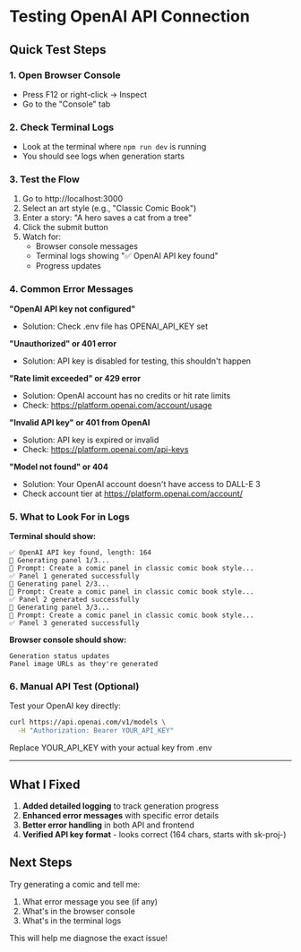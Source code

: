 # Testing OpenAI API Connection

## Quick Test Steps

### 1. Open Browser Console
- Press F12 or right-click → Inspect
- Go to the "Console" tab

### 2. Check Terminal Logs
- Look at the terminal where `npm run dev` is running
- You should see logs when generation starts

### 3. Test the Flow
1. Go to http://localhost:3000
2. Select an art style (e.g., "Classic Comic Book")
3. Enter a story: "A hero saves a cat from a tree"
4. Click the submit button
5. Watch for:
   - Browser console messages
   - Terminal logs showing "✅ OpenAI API key found"
   - Progress updates

### 4. Common Error Messages

**"OpenAI API key not configured"**
- Solution: Check .env file has OPENAI_API_KEY set

**"Unauthorized" or 401 error**
- Solution: API key is disabled for testing, this shouldn't happen

**"Rate limit exceeded" or 429 error**
- Solution: OpenAI account has no credits or hit rate limits
- Check: https://platform.openai.com/account/usage

**"Invalid API key" or 401 from OpenAI**
- Solution: API key is expired or invalid
- Check: https://platform.openai.com/api-keys

**"Model not found" or 404**
- Solution: Your OpenAI account doesn't have access to DALL-E 3
- Check account tier at https://platform.openai.com/account/

### 5. What to Look For in Logs

**Terminal should show:**
```
✅ OpenAI API key found, length: 164
🎨 Generating panel 1/3...
📝 Prompt: Create a comic panel in classic comic book style...
✅ Panel 1 generated successfully
🎨 Generating panel 2/3...
📝 Prompt: Create a comic panel in classic comic book style...
✅ Panel 2 generated successfully
🎨 Generating panel 3/3...
📝 Prompt: Create a comic panel in classic comic book style...
✅ Panel 3 generated successfully
```

**Browser console should show:**
```
Generation status updates
Panel image URLs as they're generated
```

### 6. Manual API Test (Optional)

Test your OpenAI key directly:
```bash
curl https://api.openai.com/v1/models \
  -H "Authorization: Bearer YOUR_API_KEY"
```

Replace YOUR_API_KEY with your actual key from .env

---

## What I Fixed

1. **Added detailed logging** to track generation progress
2. **Enhanced error messages** with specific error details
3. **Better error handling** in both API and frontend
4. **Verified API key format** - looks correct (164 chars, starts with sk-proj-)

## Next Steps

Try generating a comic and tell me:
1. What error message you see (if any)
2. What's in the browser console
3. What's in the terminal logs

This will help me diagnose the exact issue!

